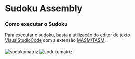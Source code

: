 # Sudoku Assembly
### Como executar o Sudoku

Para executar o sudoku, basta a utilização
do editor de texto [VisualStudioCode](https://code.visualstudio.com) com a extensão
[MASM/TASM](https://marketplace.visualstudio.com/items?itemName=xsro.masm-tasm).
####
![sodukumatriz](https://uploaddeimagens.com.br/images/004/253/793/original/imagem_2022-12-08_144152754.png?1670521337)
![sodukumatriz](https://uploaddeimagens.com.br/images/004/253/901/original/imagem_2022-12-08_160900705.png?1670526564)